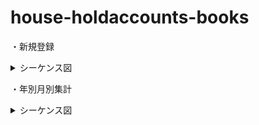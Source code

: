 # house-holdaccounts-books

・新規登録
   <details>
     <summary>シーケンス図</summary>
  
  ```mermaid
 sequenceDiagram
  actor User
  participant Controller
  participant Service
  participant Repository
  participant DB
 
  User ->> Controller : insert
  Controller ->> DB : 家計簿情報問い合わせ
  DB ->> Controller    : 家計簿情報送信
  Controller ->> Service : 登録情報をセット
  Service ->> Repository : 登録情報を送る
  Repository ->> DB : 登録情報を格納
  DB ->> Repository : 登録情報を取得
  Repository ->> Service : 登録情報を送る
  Service ->> Controller : 最新の登録情報を送る
  Controller ->> User : HTTPレスポンス   
   ```
  </details>

・年別月別集計
  <details>
     <summary>シーケンス図</summary>
  
  ```mermaid
 sequenceDiagram
 actor User
  participant Controller
  participant Service
  participant Repository
  participant DB
 
  User ->> Controller : findByYearAndMonth
  Controller ->> DB : 家計簿情報問い合わせ
  DB ->> Controller    : 家計簿情報送信
  Controller ->> Service : 年月の検索情報をセット
  Service ->> Repository : 検索情報を送る
  Repository ->> DB : 検索情報を格納
  DB ->> Repository : 検索情報を取得
  Repository ->> Service : 年月の検索情報を送る
  Service ->> Controller : 検索情報を送る
  Controller ->> User : HTTPレスポンス   
   ```
  </details>
